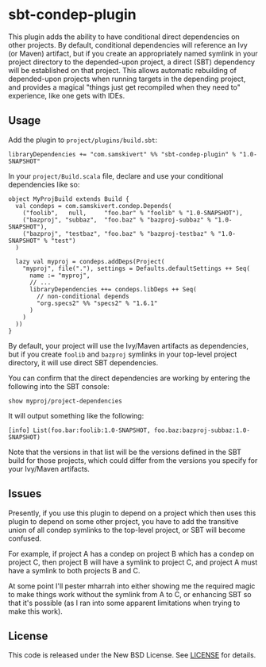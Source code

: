 sbt-condep-plugin
=================

This plugin adds the ability to have conditional direct dependencies on other
projects. By default, conditional dependencies will reference an Ivy (or Maven)
artifact, but if you create an appropriately named symlink in your project
directory to the depended-upon project, a direct (SBT) dependency will be
established on that project. This allows automatic rebuilding of depended-upon
projects when running targets in the depending project, and provides a magical
"things just get recompiled when they need to" experience, like one gets with
IDEs.

Usage
-----

Add the plugin to `project/plugins/build.sbt`:

    libraryDependencies += "com.samskivert" %% "sbt-condep-plugin" % "1.0-SNAPSHOT"

In your `project/Build.scala` file, declare and use your conditional
dependencies like so:

    object MyProjBuild extends Build {
      val condeps = com.samskivert.condep.Depends(
        ("foolib",   null,     "foo.bar" % "foolib" % "1.0-SNAPSHOT"),
        ("bazproj", "subbaz",  "foo.baz" % "bazproj-subbaz" % "1.0-SNAPSHOT"),
        ("bazproj", "testbaz", "foo.baz" % "bazproj-testbaz" % "1.0-SNAPSHOT" % "test")
      )

      lazy val myproj = condeps.addDeps(Project(
        "myproj", file("."), settings = Defaults.defaultSettings ++ Seq(
          name := "myproj",
          // ...
          libraryDependencies ++= condeps.libDeps ++ Seq(
            // non-conditional depends
            "org.specs2" %% "specs2" % "1.6.1"
          )
        )
      ))
    }

By default, your project will use the Ivy/Maven artifacts as dependencies, but
if you create `foolib` and `bazproj` symlinks in your top-level project
directory, it will use direct SBT dependencies.

You can confirm that the direct dependencies are working by entering the
following into the SBT console:

    show myproj/project-dependencies

It will output something like the following:

    [info] List(foo.bar:foolib:1.0-SNAPSHOT, foo.baz:bazproj-subbaz:1.0-SNAPSHOT)

Note that the versions in that list will be the versions defined in the SBT
build for those projects, which could differ from the versions you specify for
your Ivy/Maven artifacts.

Issues
------

Presently, if you use this plugin to depend on a project which then uses this
plugin to depend on some other project, you have to add the transitive union of
all condep symlinks to the top-level project, or SBT will become confused.

For example, if project A has a condep on project B which has a condep on
project C, then project B will have a symlink to project C, and project A must
have a symlink to both projects B and C.

At some point I'll pester mharrah into either showing me the required magic to
make things work without the symlink from A to C, or enhancing SBT so that it's
possible (as I ran into some apparent limitations when trying to make this
work).

License
-------

This code is released under the New BSD License. See [LICENSE] for details.

[LICENSE]: https://github.com/samskivert/sbt-condep-plugin/blob/master/LICENSE

